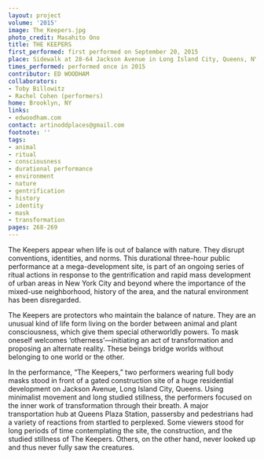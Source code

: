 ```yaml
---
layout: project
volume: '2015'
image: The_Keepers.jpg
photo_credit: Masahito Ono
title: THE KEEPERS
first_performed: first performed on September 20, 2015
place: Sidewalk at 28-64 Jackson Avenue in Long Island City, Queens, NY
times_performed: performed once in 2015
contributor: ED WOODHAM
collaborators:
- Toby Billowitz
- Rachel Cohen (performers)
home: Brooklyn, NY
links:
- edwoodham.com
contact: artinoddplaces@gmail.com
footnote: ''
tags:
- animal
- ritual
- consciousness
- durational performance
- environment
- nature
- gentrification
- history
- identity
- mask
- transformation
pages: 268-269
---
```


The Keepers appear when life is out of balance with nature. They disrupt conventions, identities, and norms. This durational three-hour public performance at a mega-development site, is part of an ongoing series of ritual actions in response to the gentrification and rapid mass development of urban areas in New York City and beyond where the importance of the mixed-use neighborhood, history of the area, and the natural environment has been disregarded.

The Keepers are protectors who maintain the balance of nature. They are an unusual kind of life form living on the border between animal and plant consciousness, which give them special otherworldly powers. To mask oneself welcomes ‘otherness’—initiating an act of transformation and proposing an alternate reality. These beings bridge worlds without belonging to one world or the other.

In the performance, “The Keepers,” two performers wearing full body masks stood in front of a gated construction site of a huge residential development on Jackson Avenue, Long Island City, Queens. Using minimalist movement and long studied stillness, the performers focused on the inner work of transformation through their breath. A major transportation hub at Queens Plaza Station, passersby and pedestrians had a variety of reactions from startled to perplexed. Some viewers stood for long periods of time contemplating the site, the construction, and the studied stillness of The Keepers. Others, on the other hand, never looked up and thus never fully saw the creatures.
